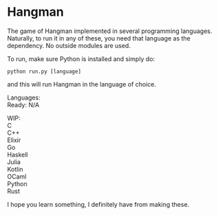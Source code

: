 # Hangman
The game of Hangman implemented in several programming languages. Naturally, to run it in any of these, you need that language as the dependency. No outside modules are used.

To run, make sure Python is installed and simply do:

    python run.py [language]

and this will run Hangman in the language of choice.

Languages:<br>
Ready: N/A

WIP:<br>
C<br>
C++<br>
Elixir<br>
Go<br>
Haskell<br>
Julia<br>
Kotlin<br>
OCaml<br>
Python<br>
Rust

I hope you learn something, I definitely have from making these.
